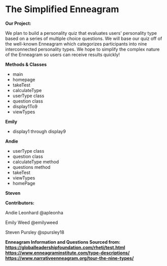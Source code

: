 # The Simplified Enneagram

<b>Our Project:</b>

We plan to build a personality quiz that evaluates users' personality type based on a series of multiple choice questions. We will base our quiz off of the well-known Enneagram which categorizes participants into nine interconnected personality types. We hope to simplify the complex nature of the Enneagram so users can receive results quickly!

<b>Methods & Classes</b>
<ul>
  <li>main</li>
  <li>homepage</li>
  <li>takeTest</li>
  <li>calculateType</li>
  <li>userType class </li>
	<li>question class </li>	 
	<li>display1To9</li>
  <li>viewTypes</li>
	
</ul>
<b>Emily</b>
<ul>
  <li>display1 through display9</li>
</ul>

<b>Andie</b>
<ul>
	<li>userType class </li>
	<li>question class </li>
	<li> calculateType method </li>
	<li> questions method </li>
	<li> takeTest </li>
	<li> viewTypes</li>
	<li> homePage </li>
</ul>

<b>Steven</b>
<ul>
</ul>

<b>Contributors:</b>

Andie Leonhard @apleonha

Emily Weed @emilyweed

Steven Pursley @spursley18

<b> Enneagram Information and Questions Sourced from: <b>
https://globalleadershipfoundation.com/rheti/test.html
https://www.enneagraminstitute.com/type-descriptions/
https://www.narrativeenneagram.org/tour-the-nine-types/
